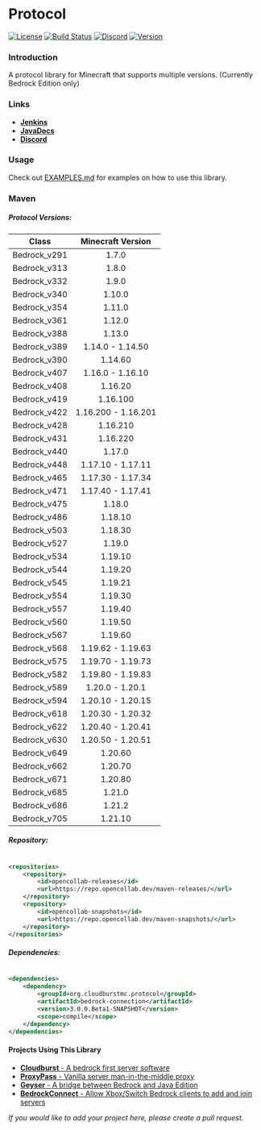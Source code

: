# Protocol

[![License](https://img.shields.io/badge/license-apache%202.0-blue.svg)](LICENSE)
[![Build Status](https://ci.opencollab.dev/job/NukkitX/job/Protocol/job/master/badge/icon)](https://ci.opencollab.dev/job/NukkitX/job/Protocol/job/master/)
[![Discord](https://img.shields.io/discord/393465748535640064.svg)](https://discord.gg/seCw62a)
[![Version](https://repo.opencollab.dev/api/badge/latest/maven-snapshots/org/cloudburstmc/protocol/bedrock-codec)](https://repo.opencollab.dev/#/maven-snapshots/org/cloudburstmc/protocol)

### Introduction

A protocol library for Minecraft that supports multiple versions. (Currently Bedrock Edition only)

### Links

* __[Jenkins](https://ci.opencollab.dev/job/NukkitX/job/Protocol/)__
* __[JavaDocs](https://ci.opencollab.dev/job/NukkitX/job/Protocol/job/master/javadoc/index.html?overview-summary.html)__
* __[Discord](https://discord.gg/seCw62a)__

### Usage

Check out [EXAMPLES.md](EXAMPLES.md) for examples on how to use this library.

### Maven

##### Protocol Versions:

|    Class     |  Minecraft Version  |
|:------------:|:-------------------:|
| Bedrock_v291 |        1.7.0        |
| Bedrock_v313 |        1.8.0        |
| Bedrock_v332 |        1.9.0        |
| Bedrock_v340 |       1.10.0        |
| Bedrock_v354 |       1.11.0        |
| Bedrock_v361 |       1.12.0        |
| Bedrock_v388 |       1.13.0        |
| Bedrock_v389 |  1.14.0 - 1.14.50   |
| Bedrock_v390 |       1.14.60       |
| Bedrock_v407 |  1.16.0 - 1.16.10   |
| Bedrock_v408 |       1.16.20       |
| Bedrock_v419 |      1.16.100       |
| Bedrock_v422 | 1.16.200 - 1.16.201 |
| Bedrock_v428 |      1.16.210       |
| Bedrock_v431 |      1.16.220       |
| Bedrock_v440 |       1.17.0        |
| Bedrock_v448 |  1.17.10 - 1.17.11  |
| Bedrock_v465 |  1.17.30 - 1.17.34  |
| Bedrock_v471 |  1.17.40 - 1.17.41  |
| Bedrock_v475 |       1.18.0        |
| Bedrock_v486 |       1.18.10       |
| Bedrock_v503 |       1.18.30       |
| Bedrock_v527 |       1.19.0        |
| Bedrock_v534 |       1.19.10       |
| Bedrock_v544 |       1.19.20       |
| Bedrock_v545 |       1.19.21       |
| Bedrock_v554 |       1.19.30       |
| Bedrock_v557 |       1.19.40       |
| Bedrock_v560 |       1.19.50       |
| Bedrock_v567 |       1.19.60       |
| Bedrock_v568 |  1.19.62 - 1.19.63  |
| Bedrock_v575 |  1.19.70 - 1.19.73  |
| Bedrock_v582 |  1.19.80 - 1.19.83  |
| Bedrock_v589 |  1.20.0  - 1.20.1   |
| Bedrock_v594 |  1.20.10 - 1.20.15  |
| Bedrock_v618 |  1.20.30 - 1.20.32  |
| Bedrock_v622 |  1.20.40 - 1.20.41  |
| Bedrock_v630 |  1.20.50 - 1.20.51  |
| Bedrock_v649 |       1.20.60       |
| Bedrock_v662 |       1.20.70       |
| Bedrock_v671 |       1.20.80       |
| Bedrock_v685 |       1.21.0        |
| Bedrock_v686 |       1.21.2        |
| Bedrock_v705 |       1.21.10       |

##### Repository:

```xml

<repositories>
    <repository>
        <id>opencollab-releases</id>
        <url>https://repo.opencollab.dev/maven-releases/</url>
    </repository>
    <repository>
        <id>opencollab-snapshots</id>
        <url>https://repo.opencollab.dev/maven-snapshots/</url>
    </repository>
</repositories>
```

##### Dependencies:

```xml

<dependencies>
    <dependency>
        <groupId>org.cloudburstmc.protocol</groupId>
        <artifactId>bedrock-connection</artifactId>
        <version>3.0.0.Beta1-SNAPSHOT</version>
        <scope>compile</scope>
    </dependency>
</dependencies>
```

#### Projects Using This Library

* [__Cloudburst__ - A bedrock first server software](https://github.com/CloudburstMC/Server)
* [__ProxyPass__ - Vanilla server man-in-the-middle proxy](https://github.com/CloudburstMC/ProxyPass)
* [__Geyser__ - A bridge between Bedrock and Java Edition](https://github.com/GeyserMC/Geyser)
* [__BedrockConnect__ - Allow Xbox/Switch Bedrock clients to add and join servers](https://github.com/Pugmatt/BedrockConnect)

_If you would like to add your project here, please create a pull request._
